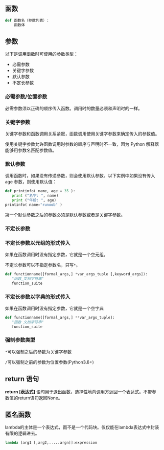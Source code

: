 ## 函数

```python
def 函数名（参数列表）:
    函数体
```

## 参数

以下是调用函数时可使用的参数类型：

- 必需参数
- 关键字参数
- 默认参数
- 不定长参数

### 必需参数/位置参数

必需参数须以正确的顺序传入函数。调用时的数量必须和声明时的一样。

### 关键字参数

关键字参数和函数调用关系紧密，函数调用使用关键字参数来确定传入的参数值。

使用关键字参数允许函数调用时参数的顺序与声明时不一致，因为 Python 解释器能够用参数名匹配参数值。

### 默认参数

调用函数时，如果没有传递参数，则会使用默认参数。以下实例中如果没有传入 age 参数，则使用默认值：

```python
def printinfo( name, age = 35 ):
   print ("名字: ", name)
   print ("年龄: ", age)
printinfo( name="runoob" )
```

第一个默认参数之后的参数必须是默认参数或者是关键字参数。

### 不定长参数

### 不定长参数以元组的形式传入

如果在函数调用时没有指定参数，它就是一个空元组。

不定长参数可以不指定参数名，只写`*`。

```python
def functionname([formal_args,] *var_args_tuple [,keyword_args]):
   "函数_文档字符串"
   function_suite
```

### 不定长参数以字典的形式传入

如果在函数调用时没有指定参数，它就是一个空字典

```python
def functionname([formal_args,] **var_args_tuple):
   "函数_文档字符串"
   function_suite
```

### 强制参数类型

`*`可以强制之后的参数为关键字参数

`/`可以强制之前的参数为位置参数(Python3.8+)

## return 语句

**return [表达式]** 语句用于退出函数，选择性地向调用方返回一个表达式。不带参数值的return语句返回None。

## 匿名函数

lambda的主体是一个表达式，而不是一个代码块。仅仅能在lambda表达式中封装有限的逻辑进去。

```python
lambda [arg1 [,arg2,.....argn]]:expression
```

